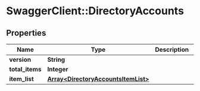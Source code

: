 # SwaggerClient::DirectoryAccounts

## Properties
Name | Type | Description | Notes
------------ | ------------- | ------------- | -------------
**version** | **String** |  | [optional] 
**total_items** | **Integer** |  | [optional] 
**item_list** | [**Array&lt;DirectoryAccountsItemList&gt;**](DirectoryAccountsItemList.md) |  | [optional] 


